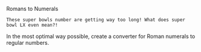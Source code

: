 Romans to Numerals

	These super bowls number are getting way too long! What does super bowl LX even mean?!

In the most optimal way possible, create a converter for Roman numerals to regular numbers.